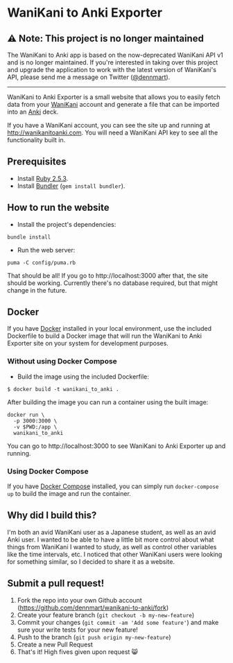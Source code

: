 # WaniKani to Anki Exporter

## ⚠️ Note: This project is no longer maintained

The WaniKani to Anki app is based on the now-deprecated WaniKani API v1 and is no longer maintained. If you're interested in taking over this project and upgrade the application to work with the latest version of WaniKani's API, please send me a message on Twitter ([@dennmart](https://twitter.com/dennmart)).

---

WaniKani to Anki Exporter is a small website that allows you to easily fetch data from your
[WaniKani](https://www.wanikani.com/) account and generate a file that can be imported
into an [Anki](http://ankisrs.net/) deck.

If you have a WaniKani account, you can see the site up and running at http://wanikanitoanki.com.
You will need a WaniKani API key to see all the functionality built in.

## Prerequisites

- Install [Ruby 2.5.3](https://www.ruby-lang.org/en/).
- Install [Bundler](http://bundler.io/) (`gem install bundler`).

## How to run the website

- Install the project's dependencies:

```
bundle install
```

- Run the web server:

```
puma -C config/puma.rb
```

That should be all! If you go to http://localhost:3000 after that, the site should be working.
Currently there's no database required, but that might change in the future.

## Docker

If you have [Docker](https://www.docker.com/) installed in your local environment, use the
included Dockerfile to build a Docker image that will run the WaniKani to Anki Exporter site
on your system for development purposes.

### Without using Docker Compose

- Build the image using the included Dockerfile:

```
$ docker build -t wanikani_to_anki .
```

After building the image you can run a container using the built image:

```
docker run \
  -p 3000:3000 \
  -v $PWD:/app \
  wanikani_to_anki
```

You can go to http://localhost:3000 to see WaniKani to Anki Exporter up and running.

### Using Docker Compose

If you have [Docker Compose](https://docs.docker.com/compose/) installed, you
can simply run `docker-compose up` to build the image and run the container.

## Why did I build this?

I'm both an avid WaniKani user as a Japanese student, as well as an avid Anki user. I wanted to
be able to have a little bit more control about what things from WaniKani I wanted to study, as
well as control other variables like the time intervals, etc. I noticed that other WaniKani users
were looking for something similar, so I decided to share it as a website.

## Submit a pull request!

1. Fork the repo into your own Github account (https://github.com/dennmart/wanikani-to-anki/fork)
2. Create your feature branch (`git checkout -b my-new-feature`)
3. Commit your changes (`git commit -am 'Add some feature'`) and make sure your write tests for your new feature!
4. Push to the branch (`git push origin my-new-feature`)
5. Create a new Pull Request
6. That's it! High fives given upon request :smile_cat:
